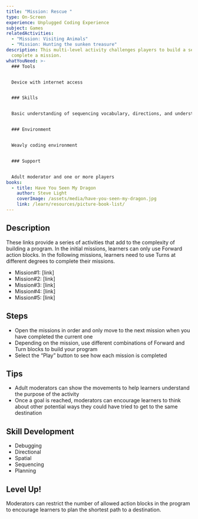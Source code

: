 ```yaml
---
title: "Mission: Rescue "
type: On-Screen
experience: Unplugged Coding Experience
subject: Games
relatedActivities:
  - "Mission: Visiting Animals"
  - "Mission: Hunting the sunken treasure"
description: This multi-level activity challenges players to build a sequence to
  complete a mission.
whatYouNeed: >-
  ### Tools


  Device with internet access


  ### Skills


  Basic understanding of sequencing vocabulary, directions, and understanding of the selected coding environment


  ### Environment


  Weavly coding environment


  ### Support


  Adult moderator and one or more players
books:
  - title: Have You Seen My Dragon
    author: Steve Light
    coverImage: /assets/media/have-you-seen-my-dragon.jpg
    link: /learn/resources/picture-book-list/
---
```

## Description

These links provide a series of activities that add to the complexity of building a program. In the initial missions, learners can only use Forward action blocks. In the following missions, learners need to use Turns at different degrees to complete their missions.

* Mission#1: \[link] 
* Mission#2: \[link] 
* Mission#3: \[link] 
* Mission#4: \[link] 
* Mission#5: \[link] 

## Steps

* Open the missions in order and only move to the next mission when you have completed the current one
* Depending on the mission, use different combinations of Forward and Turn blocks to build your program
* Select the “Play” button to see how each mission is completed

## Tips

* Adult moderators can show the movements to help learners understand the purpose of the activity
* Once a goal is reached, moderators can encourage learners to think about other potential ways they could have tried to get to the same destination

## Skill Development

* Debugging
* Directional
* Spatial
* Sequencing
* Planning

## Level Up!

Moderators can restrict the number of allowed action blocks in the program to encourage learners to plan the shortest path to a destination.